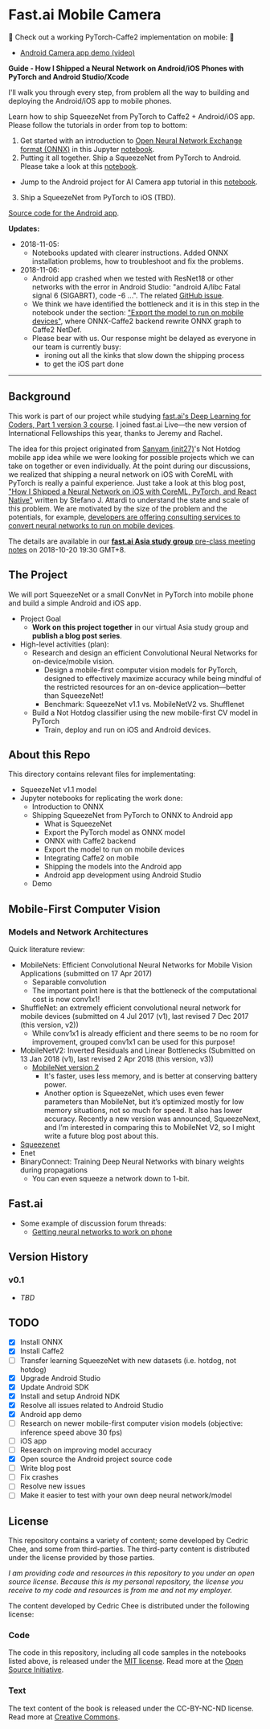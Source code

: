 # Fast.ai Mobile Camera

:tada: Check out a working PyTorch-Caffe2 implementation on mobile: :tada:

- [Android Camera app demo (video)](https://youtu.be/TYkoaVNCMos)

**Guide - How I Shipped a Neural Network on Android/iOS Phones with PyTorch and Android Studio/Xcode**

I'll walk you through every step, from problem all the way to building and deploying the Android/iOS app to mobile phones.

Learn how to ship SqueezeNet from PyTorch to Caffe2 + Android/iOS app. Please follow the tutorials in order from top to bottom:
1. Get started with an introduction to [Open Neural Network Exchange format (ONNX)](https://onnx.ai/) in this Jupyter [notebook](https://nbviewer.jupyter.org/github/cedrickchee/data-science-notebooks/blob/master/notebooks/deep_learning/fastai_mobile/onnx_from_pytorch_to_caffe2.ipynb).
2. Putting it all together. Ship a SqueezeNet from PyTorch to Android. Please take a look at this [notebook](https://nbviewer.jupyter.org/github/cedrickchee/data-science-notebooks/blob/master/notebooks/deep_learning/fastai_mobile/shipping_squeezenet_from_pytorch_to_android.ipynb).
  - Jump to the Android project for AI Camera app tutorial in this [notebook](https://nbviewer.jupyter.org/github/cedrickchee/data-science-notebooks/blob/master/notebooks/deep_learning/fastai_mobile/shipping_squeezenet_from_pytorch_to_android.ipynb#Fast.ai-Mobile-Camera-Project).
3. Ship a SqueezeNet from PyTorch to iOS (TBD).

[Source code for the Android app](https://github.com/cedrickchee/pytorch-android).

**Updates:**

- 2018-11-05:
  - Notebooks updated with clearer instructions. Added ONNX installation problems, how to troubleshoot and fix the problems.
- 2018-11-06:
  - Android app crashed when we tested with ResNet18 or other networks with the error in Android Studio: "android A/libc Fatal signal 6 (SIGABRT), code -6 ...". The related [GitHub issue](https://github.com/bwasti/AICamera/issues/37).
  - We think we have identified the bottleneck and it is in this step in the notebook under the section: ["Export the model to run on mobile devices"](https://nbviewer.jupyter.org/github/cedrickchee/data-science-notebooks/blob/master/notebooks/deep_learning/fastai_mobile/shipping_squeezenet_from_pytorch_to_android.ipynb#Export-the-model-to-run-on-mobile-devices), where ONNX-Caffe2 backend rewrite ONNX graph to Caffe2 NetDef.
  - Please bear with us. Our response might be delayed as everyone in our team is currently busy:
    - ironing out all the kinks that slow down the shipping process
    - to get the iOS part done

---

## Background

This work is part of our project while studying [fast.ai's Deep Learning for Coders, Part 1 version 3 course](https://forums.fast.ai/c/part1-v3). I joined fast.ai Live—the new version of International Fellowships this year, thanks to Jeremy and Rachel.

The idea for this project originated from [Sanyam (init27)](https://forums.fast.ai/u/init_27)'s Not Hotdog mobile app idea while we were looking for possible projects which we can take on together or even individually. At the point during our discussions, we realized that shipping a neural network on iOS with CoreML with PyTorch is really a painful experience. Just take a look at this blog post, ["How I Shipped a Neural Network on iOS with CoreML, PyTorch, and React Native"](https://attardi.org/pytorch-and-coreml) written by Stefano J. Attardi to understand the state and scale of this problem. We are motivated by the size of the problem and the potentials, for example, [developers are offering consulting services to convert neural networks to run on mobile devices](http://machinethink.net/faster-neural-networks/).

The details are available in our [**fast.ai Asia study group** pre-class meeting notes](https://hackmd.io/s/Sk5tydOjQ) on 2018-10-20 19:30 GMT+8.

## The Project

We will port SqueezeNet or a small ConvNet in PyTorch into mobile phone and build a simple Android and iOS app.

- Project Goal
  - **Work on this project together** in our virtual Asia study group and **publish a blog post series**.
- High-level activities (plan):
  - Research and design an efficient Convolutional Neural Networks for on-device/mobile vision.
    - Design a mobile-first computer vision models for PyTorch, designed to effectively maximize accuracy while being mindful of the restricted resources for an on-device application—better than SqueezeNet!
    - Benchmark: SqueezeNet v1.1 vs. MobileNetV2 vs. Shufflenet
  - Build a Not Hotdog classifier using the new mobile-first CV model in PyTorch
    - Train, deploy and run on iOS and Android devices.

## About this Repo

This directory contains relevant files for implementating:
- SqueezeNet v1.1 model
- Jupyter notebooks for replicating the work done:
  - Introduction to ONNX
  - Shipping SqueezeNet from PyTorch to ONNX to Android app
    - What is SqueezeNet
    - Export the PyTorch model as ONNX model
    - ONNX with Caffe2 backend
    - Export the model to run on mobile devices
    - Integrating Caffe2 on mobile
    - Shipping the models into the Android app
    - Android app development using Android Studio
  - Demo

## Mobile-First Computer Vision

### Models and Network Architectures

Quick literature review:

- MobileNets: Efficient Convolutional Neural Networks for Mobile Vision Applications (submitted on 17 Apr 2017)
  - Separable convolution
  - The important point here is that the bottleneck of the computational cost is now conv1x1!
- ShuffleNet: an extremely efficient convolutional neural network for mobile devices (submitted on 4 Jul 2017 (v1), last revised 7 Dec 2017 (this version, v2))
  - While conv1x1 is already efficient and there seems to be no room for improvement, grouped conv1x1 can be used for this purpose!
- MobileNetV2: Inverted Residuals and Linear Bottlenecks (Submitted on 13 Jan 2018 (v1), last revised 2 Apr 2018 (this version, v3))
  - [MobileNet version 2](http://machinethink.net/blog/mobilenet-v2/)
    - It's faster, uses less memory, and is better at conserving battery power.
    - Another option is SqueezeNet, which uses even fewer parameters than MobileNet, but it’s optimized mostly for low memory situations, not so much for speed. It also has lower accuracy. Recently a new version was announced, SqueezeNext, and I’m interested in comparing this to MobileNet V2, so I might write a future blog post about this.
- [Squeezenet](https://github.com/DeepScale/SqueezeNet)
- Enet
- BinaryConnect: Training Deep Neural Networks with binary weights during propagations
  - You can even squeeze a network down to 1-bit.

## Fast.ai

- Some example of discussion forum threads:
  - [Getting neural networks to work on phone](https://forums.fast.ai/t/getting-neural-networks-to-work-on-phone/2603)

## Version History

### v0.1

- _TBD_

## TODO

- [x] Install ONNX
- [x] Install Caffe2
- [ ] Transfer learning SqueezeNet with new datasets (i.e. hotdog, not hotdog)
- [x] Upgrade Android Studio
- [x] Update Android SDK
- [x] Install and setup Android NDK
- [x] Resolve all issues related to Android Studio
- [x] Android app demo
- [ ] Research on newer mobile-first computer vision models (objective: inference speed above 30 fps)
- [ ] iOS app
- [ ] Research on improving model accuracy
- [x] Open source the Android project source code
- [ ] Write blog post
- [ ] Fix crashes
- [ ] Resolve new issues
- [ ] Make it easier to test with your own deep neural network/model

## License

This repository contains a variety of content; some developed by Cedric Chee, and some from third-parties. The third-party content is distributed under the license provided by those parties.

*I am providing code and resources in this repository to you under an open source license.  Because this is my personal repository, the license you receive to my code and resources is from me and not my employer.*

The content developed by Cedric Chee is distributed under the following license:

### Code

The code in this repository, including all code samples in the notebooks listed above, is released under the [MIT license](../../../LICENSE). Read more at the [Open Source Initiative](https://opensource.org/licenses/MIT).

### Text

The text content of the book is released under the CC-BY-NC-ND license. Read more at [Creative Commons](https://creativecommons.org/licenses/by-nc-nd/3.0/us/legalcode).
